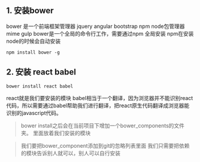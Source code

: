 ## 1. 安装bower
bower 是一个前端框架管理器 jquery angular bootstrap
npm  node包管理器 mime gulp
bower是一个全局的命令行工作，需要通过npm 全局安装
npm在安装node的时候会自动安装
```
npm install bower -g
```


## 2. 安装 react babel 
```
bower install react babel 
```
react就是我们要安装的模块
babel相当于一个翻译，因为浏览器并不能识别react代码，所以需要通过babel帮助我们进行翻译，把react原生代码翻译成浏览器能识别的javascript代码。

> bower install之后会在当前项目下增加一个bower_components的文件夹。
里面放着我们安装的模块

> 我们要把bower_component添加到git的忽略列表里面
我们只需要把依赖的模块告诉别人就可以，别人可以自行安装





